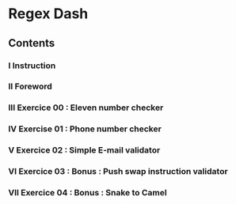# Regex Dash

## Contents
### I       Instruction
### II      Foreword
### III     Exercice 00 : Eleven number checker
### IV      Exercise 01 : Phone number checker
### V       Exercice 02 : Simple E-mail validator
### VI      Exercice 03 : Bonus : Push swap instruction validator
### VII     Exercice 04 : Bonus : Snake to Camel

